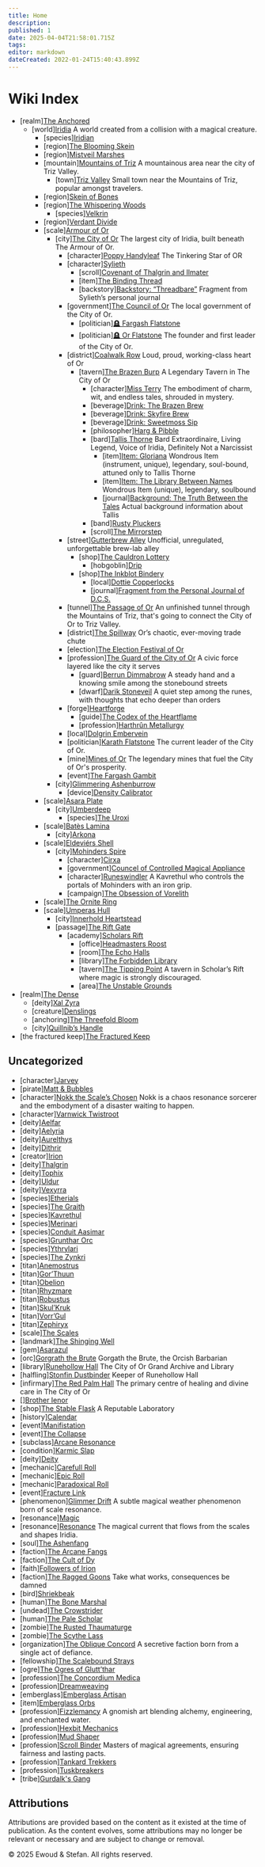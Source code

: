 ```yaml
---
title: Home
description: 
published: 1
date: 2025-04-04T21:58:01.715Z
tags: 
editor: markdown
dateCreated: 2022-01-24T15:40:43.899Z
---
```

# Wiki Index
  - [realm][The Anchored](/geography/realm/the-anchored.md)
    - [world][Iridia](/geography/world/iridia.md)
      A world created from a collision with a magical creature.
      - [species][Iridian](/being/species/iridian.md)
      - [region][The Blooming Skein](/geography/region/blooming-skein.md)
      - [region][Mistveil Marshes](/geography/region/mistveil-marshes.md)
      - [mountain][Mountains of Triz](/geography/region/mountains-of-triz.md)
        A mountainous area near the city of Triz Valley.
        - [town][Triz Valley](/geography/settlement/city/triz-valley.md)
          Small town near the Mountains of Triz, popular amongst travelers.
      - [region][Skein of Bones](/geography/region/skein-of-bones.md)
      - [region][The Whispering Woods](/geography/region/the-whispering-woods.md)
        - [species][Velkrin](/being/species/velkrin.md)
      - [region][Verdant Divide](/geography/region/verdant-divide.md)
      - [scale][Armour of Or](/geography/scale/armour-of-or.md)
        - [city][The City of Or](/geography/settlement/city/city-of-or.md)
          The largest city of Iridia, built beneath The Armour of Or.
          - [character][Poppy Handyleaf](/being/character/poppy-handyleaf.md)
            The Tinkering Star of OR
          - [character][Sylieth](/being/character/sylieth.md)
            - [scroll][Covenant of Thalgrin and Ilmater](/being/character/sylieth/covenant-of-thalgrin-and-ilmater.md)
            - [item][The Binding Thread](/being/character/sylieth/the-binding-thread.md)
            - [backstory][Backstory: “Threadbare”](/being/character/sylieth/threadbare.md)
              Fragment from Sylieth’s personal journal
          - [government][The Council of Or](/geography/settlement/city/city-of-or/council-of-or.md)
            The local government of the City of Or.
            - [politician][🪦 Fargash Flatstone](/geography/settlement/city/city-of-or/local/fargash-flatstone.md)
            - [politician][🪦 Or Flatstone](/geography/settlement/city/city-of-or/local/or-flatstone.md)
              The founder and first leader of the City of Or.
          - [district][Coalwalk Row](/geography/settlement/city/city-of-or/district/coalwalk-row.md)
            Loud, proud, working-class heart of Or
            - [tavern][The Brazen Burp](/geography/settlement/city/city-of-or/shop/the-brazen-burp.md)
              A Legendary Tavern in The City of Or
              - [character][Miss Terry](/being/character/miss-terry.md)
                The embodiment of charm, wit, and endless tales, shrouded in mystery.
              - [beverage][Drink: The Brazen Brew](/geography/settlement/city/city-of-or/consumable/brazen-brew.md)
              - [beverage][Drink: Skyfire Brew](/geography/settlement/city/city-of-or/consumable/skyfire-brew.md)
              - [beverage][Drink: Sweetmoss Sip](/geography/settlement/city/city-of-or/consumable/sweetmoss-sip.md)
              - [philosopher][Harg & Pibble](/geography/settlement/city/city-of-or/local/harg-and-pibble.md)
              - [bard][Tallis Thorne](/geography/settlement/city/city-of-or/local/tallis-thorne.md)
                Bard Extraordinaire, Living Legend, Voice of Iridia, Definitely Not a Narcissist
                - [item][Item: Gloriana](/geography/settlement/city/city-of-or/local/tallis-thorne/gloriana.md)
                  Wondrous Item (instrument, unique), legendary, soul-bound, attuned only to Tallis Thorne
                - [item][Item: The Library Between Names](/geography/settlement/city/city-of-or/local/tallis-thorne/library-between-names.md)
                  Wondrous Item (unique), legendary, soulbound
                - [journal][Background: The Truth Between the Tales](/geography/settlement/city/city-of-or/local/tallis-thorne/truth-between-the-tales.md)
                  Actual background information about Tallis
              - [band][Rusty Pluckers](/geography/settlement/city/city-of-or/shop/the-brazen-burp/rusty-pluckers.md)
              - [scroll][The Mirrorstep](/geography/settlement/city/city-of-or/shop/the-brazen-burp/the-mirrorstep.md)
          - [street][Gutterbrew Alley](/geography/settlement/city/city-of-or/district/gutterbrew-alley.md)
            Unofficial, unregulated, unforgettable brew-lab alley
            - [shop][The Cauldron Lottery](/geography/settlement/city/city-of-or/shop/the-cauldron-lottery.md)
              - [hobgoblin][Drip](/geography/settlement/city/city-of-or/shop/the-cauldron-lottery/drip.md)
            - [shop][The Inkblot Bindery](/geography/settlement/city/city-of-or/shop/the-inkblot-bindery.md)
              - [local][Dottie Copperlocks](/geography/settlement/city/city-of-or/local/dottie-copperlocks.md)
              - [journal][Fragment from the Personal Journal of D.C.S.](/geography/settlement/city/city-of-or/shop/the-inkblot-bindery/fragment-from-the-personal-journal-of-dcs.md)
          - [tunnel][The Passage of Or](/geography/settlement/city/city-of-or/district/passage-of-or.md)
            An unfinished tunnel through the Mountains of Triz, that's going to connect the City of Or to Triz Valley.
          - [district][The Spillway](/geography/settlement/city/city-of-or/district/the-spillway.md)
            Or’s chaotic, ever-moving trade chute
          - [election][The Election Festival of Or](/geography/settlement/city/city-of-or/election-festival.md)
          - [profession][The Guard of the City of Or](/geography/settlement/city/city-of-or/guard-of-or.md)
            A civic force layered like the city it serves
            - [guard][Berrun Dimmabrow](/geography/settlement/city/city-of-or/guard-of-or/berrun-dimmabrow.md)
              A steady hand and a knowing smile among the stonebound streets
            - [dwarf][Darik Stoneveil](/geography/settlement/city/city-of-or/guard-of-or/darik-stoneveil.md)
              A quiet step among the runes, with thoughts that echo deeper than orders
          - [forge][Heartforge](/geography/settlement/city/city-of-or/heartforge.md)
            - [guide][The Codex of the Heartflame](/geography/settlement/city/city-of-or/heartforge/the-codex-of-the-heartflame.md)
            - [profession][Harthrûn Metallurgy](/structure/society/profession/harthrûn-metallurgy.md)
          - [local][Dolgrin Embervein](/geography/settlement/city/city-of-or/local/dolgrin-embervein.md)
          - [politician][Karath Flatstone](/geography/settlement/city/city-of-or/local/karath-flatstone.md)
            The current leader of the City of Or.
          - [mine][Mines of Or](/geography/settlement/city/city-of-or/mines-of-or.md)
            The legendary mines that fuel the City of Or's prosperity.
          - [event][The Fargash Gambit](/geography/settlement/city/city-of-or/the-fargash-gambit.md)
        - [city][Glimmering Ashenburrow](/geography/settlement/city/glimmering-ashenburrow.md)
          - [device][Density Calibrator](/geography/settlement/city/glimmering-ashenburrow/density-calibrator.md)
      - [scale][Asara Plate](/geography/scale/asara-plate.md)
        - [city][Umberdeep](/geography/settlement/city/umberdeep.md)
          - [species][The Uroxi](/being/species/uroxi.md)
      - [scale][Batès Lamina](/geography/scale/bates-lamina.md)
        - [city][Arkona](/geography/settlement/city/arkona.md)
      - [scale][Eldeviérs Shell](/geography/scale/eldeviérs-shell.md)
        - [city][Mohinders Spire](/geography/settlement/city/mohinders.md)
          - [character][Cirxa](/being/character/cirxa.md)
          - [government][Councel of Controlled Magical Appliance](/geography/settlement/city/mohinders/ccma.md)
          - [character][Runeswindler](/geography/settlement/city/mohinders/runeswindler.md)
            A Kavrethul who controls the portals of Mohinders with an iron grip.
          - [campaign][The Obsession of Vorelith](/geography/settlement/city/mohinders/the-obsession-of-vorelith.md)
      - [scale][The Ornite Ring](/geography/scale/ornite-ring.md)
      - [scale][Umperas Hull](/geography/scale/umperas-hull.md)
        - [city][Innerhold Heartstead](/geography/settlement/city/innerhold-heartstead.md)
        - [passage][The Rift Gate](/geography/settlement/enclave/scholars-rift/the-rift-gate.md)
          - [academy][Scholars Rift](/geography/settlement/enclave/scholars-rift/scholars-rift.md)
            - [office][Headmasters Roost](/geography/settlement/enclave/scholars-rift/headmasters-roost.md)
            - [room][The Echo Halls](/geography/settlement/enclave/scholars-rift/the-echo-halls.md)
            - [library][The Forbidden Library](/geography/settlement/enclave/scholars-rift/the-forbidden-library.md)
            - [tavern][The Tipping Point](/geography/settlement/enclave/scholars-rift/the-tipping-point.md)
              A tavern in Scholar’s Rift where magic is strongly discouraged.
            - [area][The Unstable Grounds](/geography/settlement/enclave/scholars-rift/the-unstable-grounds.md)
  - [realm][The Dense](/geography/realm/the-dense.md)
    - [deity][Xal Zyra](/being/deity/xal-zyra.md)
    - [creature][Denslings](/being/species/denslings.md)
    - [anchoring][The Threefold Bloom](/geography/realm/the-dense/threefold-bloom.md)
    - [city][Quillnib’s Handle](/geography/settlement/city/quillnibs-handle.md)
  - [the fractured keep][The Fractured Keep](/geography/realm/the-fractured-keep.md)

## Uncategorized
- [character][Jarvey](/being/character/jarvey.md)
- [pirate][Matt & Bubbles](/being/character/matt.md)
- [character][Nokk the Scale’s Chosen](/being/character/nokk.md)
  Nokk is a chaos resonance sorcerer and the embodyment of a disaster waiting to happen.
- [character][Varnwick Twistroot](/being/character/varnwick.md)
- [deity][Aelfar](/being/deity/aelfar.md)
- [deity][Aelyria](/being/deity/aelyria.md)
- [deity][Aurelthys](/being/deity/aurelthys.md)
- [deity][Dithrir](/being/deity/dithrir.md)
- [creator][Irion](/being/deity/irion.md)
- [deity][Thalgrin](/being/deity/thalgrin.md)
- [deity][Tophix](/being/deity/tophix.md)
- [deity][Uldur](/being/deity/uldur.md)
- [deity][Vexyrra](/being/deity/vexyrra.md)
- [species][Etherials](/being/species/etherial.md)
- [species][The Graith](/being/species/graith.md)
- [species][Kavrethul](/being/species/kavrethul.md)
- [species][Merinari](/being/species/merinari.md)
- [species][Conduit Aasimar](/being/species/sub-species/conduit-aasimar.md)
- [species][Grunthar Orc](/being/species/sub-species/grunthar-orc.md)
- [species][Ythrylari](/being/species/ythrylari.md)
- [species][The Zynkri](/being/species/zynkri.md)
- [titan][Anemostrus](/being/titan/anemostrus.md)
- [titan][Gor’Thuun](/being/titan/gor-thuun.md)
- [titan][Obelion](/being/titan/obelion.md)
- [titan][Rhyzmare](/being/titan/rhyzmare.md)
- [titan][Robustus](/being/titan/robustus.md)
- [titan][Skul’Kruk](/being/titan/skul-kruk.md)
- [titan][Vorr’Gul](/being/titan/vorr-gul.md)
- [titan][Zephiryx](/being/titan/zephiryx.md)
- [scale][The Scales](/geography/landmark/scale.md)
- [landmark][The Shinging Well](/geography/landmark/the-shinging-well.md)
- [gem][Asarazul](/geography/settlement/city/city-of-or/asarazul.md)
- [orc][Gorgrath the Brute](/geography/settlement/city/city-of-or/local/gorgrath-the-brute.md)
  Gorgath the Brute, the Orcish Barbarian
- [library][Runehollow Hall](/geography/settlement/city/city-of-or/shop/runehollow-hall.md)
  The City of Or Grand Archive and Library
- [halfling][Stonfin Dustbinder](/geography/settlement/city/city-of-or/shop/runehollow-hall/stonfin-dustbinder.md)
  Keeper of Runehollow Hall
- [infirmary][The Red Palm Hall](/geography/settlement/city/city-of-or/shop/the-red-palm-hall.md)
  The primary centre of healing and divine care in The City of Or
- [][Brother Ienor](/geography/settlement/city/city-of-or/shop/the-red-palm-hall/brother-ienor.md)
- [shop][The Stable Flask](/geography/settlement/city/city-of-or/shop/the-stable-flask.md)
  A Reputable Laboratory
- [history][Calendar](/structure/chronological/calendar.md)
- [event][Manifistation](/structure/chronological/event/manifestation.md)
- [event][The Collapse](/structure/chronological/event/the-collapse.md)
- [subclass][Arcane Resonance](/structure/mechanic/class/sorcerer/subclass/arcane-resonance.md)
- [condition][Karmic Slap](/structure/mechanic/condition/karmic-slap.md)
- [deity][Deity](/structure/mechanic/deity.md)
- [mechanic][Carefull Roll](/structure/mechanic/dice/carefull.md)
- [mechanic][Epic Roll](/structure/mechanic/dice/epic.md)
- [mechanic][Paradoxical Roll](/structure/mechanic/dice/paradoxal-recoil.md)
- [event][Fracture Link](/structure/mechanic/fracture-link.md)
- [phenomenon][Glimmer Drift](/structure/mechanic/glimmer-drift.md)
  A subtle magical weather phenomenon born of scale resonance.
- [resonance][Magic](/structure/mechanic/magic.md)
- [resonance][Resonance](/structure/mechanic/resonance.md)
  The magical current that flows from the scales and shapes Iridia.
- [soul][The Ashenfang](/structure/society/clan/ashenfang.md)
- [faction][The Arcane Fangs](/structure/society/factions/arcane-fangs.md)
- [faction][The Cult of Dy](/structure/society/factions/cult-of-dy.md)
- [faith][Followers of Irion](/structure/society/factions/followers-of-irion.md)
- [faction][The Ragged Goons](/structure/society/factions/ragged-goons.md)
  Take what works, consequences be damned
- [bird][Shriekbeak](/structure/society/factions/ragged-goons/shriekbeak.md)
- [human][The Bone Marshal](/structure/society/factions/ragged-goons/the-bone-marshal.md)
- [undead][The Crowstrider](/structure/society/factions/ragged-goons/the-crowstrider.md)
- [human][The Pale Scholar](/structure/society/factions/ragged-goons/the-pale-scholar.md)
- [zombie][The Rusted Thaumaturge](/structure/society/factions/ragged-goons/the-rusted-thaumaturge.md)
- [zombie][The Scythe Lass](/structure/society/factions/ragged-goons/the-scythe-lass.md)
- [organization][The Oblique Concord](/structure/society/factions/the-oblique-concord.md)
  A secretive faction born from a single act of defiance.
- [fellowship][The Scalebound Strays](/structure/society/fellowship/scalebound-strays.md)
- [ogre][The Ogres of Glutt’thar](/structure/society/ogres-of-glutt-thar.md)
- [profession][The Concordium Medica](/structure/society/profession/concordium-medica.md)
- [profession][Dreamweaving](/structure/society/profession/dreamweaving.md)
- [emberglass][Emberglass Artisan](/structure/society/profession/emberglass-artisan.md)
- [item][Emberglass Orbs](/structure/society/profession/emberglass-artisan/emberglass-orb.md)
- [profession][Fizzlemancy](/structure/society/profession/fizzlemancy.md)
  A gnomish art blending alchemy, engineering, and enchanted water.
- [profession][Hexbit Mechanics](/structure/society/profession/hexbit-mechanics.md)
- [profession][Mud Shaper](/structure/society/profession/mudshaper.md)
- [profession][Scroll Binder](/structure/society/profession/scroll-binder.md)
  Masters of magical agreements, ensuring fairness and lasting pacts.
- [profession][Tankard Trekkers](/structure/society/profession/tankard-trekkers.md)
- [profession][Tuskbreakers](/structure/society/profession/tuskbreaker.md)
- [tribe][Gurdalk's Gang](/structure/society/tribe/gurdalks-gang.md)
## Attributions
Attributions are provided based on the content as it existed at the time of publication. As the content evolves, some attributions may no longer be relevant or necessary and are subject to change or removal.

© 2025 Ewoud & Stefan. All rights reserved.